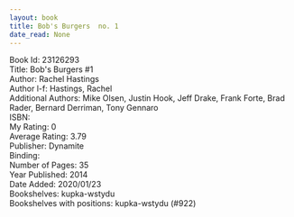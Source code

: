 ```yaml
---
layout: book
title: Bob's Burgers  no. 1
date_read: None
---
```


Book Id: 23126293<br />
Title: Bob's Burgers #1<br />
Author: Rachel Hastings<br />
Author l-f: Hastings, Rachel<br />
Additional Authors: Mike Olsen, Justin Hook, Jeff Drake, Frank Forte, Brad Rader, Bernard Derriman, Tony Gennaro<br />
ISBN: <br />
My Rating: 0<br />
Average Rating: 3.79<br />
Publisher: Dynamite<br />
Binding: <br />
Number of Pages: 35<br />
Year Published: 2014<br />
Date Added: 2020/01/23<br />
Bookshelves: kupka-wstydu<br />
Bookshelves with positions: kupka-wstydu (#922)<br />


